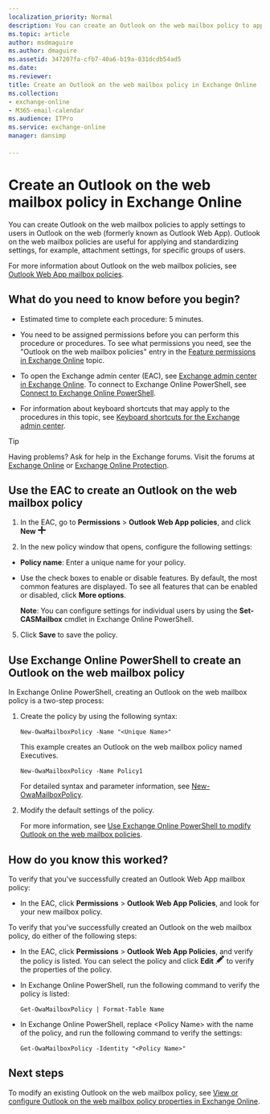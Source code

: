 ```yaml
---
localization_priority: Normal
description: You can create an Outlook on the web mailbox policy to apply a common set of policy settings. Outlook on the web mailbox policies are useful for applying and standardizing settings, for example, attachment settings, for specific groups of users.
ms.topic: article
author: msdmaguire
ms.author: dmaguire
ms.assetid: 347207fa-cfb7-40a6-b19a-831dcdb54ad5
ms.date: 
ms.reviewer: 
title: Create an Outlook on the web mailbox policy in Exchange Online
ms.collection: 
- exchange-online
- M365-email-calendar
ms.audience: ITPro
ms.service: exchange-online
manager: dansimp

---
```


# Create an Outlook on the web mailbox policy in Exchange Online

You can create Outlook on the web mailbox policies to apply settings to users in Outlook on the web (formerly known as Outlook Web App). Outlook on the web mailbox policies are useful for applying and standardizing settings, for example, attachment settings, for specific groups of users.

For more information about Outlook on the web mailbox policies, see [Outlook Web App mailbox policies](outlook-web-app-mailbox-policies.md).

## What do you need to know before you begin?

- Estimated time to complete each procedure: 5 minutes.

- You need to be assigned permissions before you can perform this procedure or procedures. To see what permissions you need, see the "Outlook on the web mailbox policies" entry in the [Feature permissions in Exchange Online](../../permissions-exo/feature-permissions.md) topic.

- To open the Exchange admin center (EAC), see [Exchange admin center in Exchange Online](../../exchange-admin-center.md). To connect to Exchange Online PowerShell, see [Connect to Exchange Online PowerShell](https://docs.microsoft.com/powershell/exchange/exchange-online/connect-to-exchange-online-powershell/connect-to-exchange-online-powershell).

- For information about keyboard shortcuts that may apply to the procedures in this topic, see [Keyboard shortcuts for the Exchange admin center](../../accessibility/keyboard-shortcuts-in-admin-center.md).

> [!TIP]
> Having problems? Ask for help in the Exchange forums. Visit the forums at [Exchange Online](https://go.microsoft.com/fwlink/p/?linkId=267542) or [Exchange Online Protection](https://go.microsoft.com/fwlink/p/?linkId=285351).

## Use the EAC to create an Outlook on the web mailbox policy

1. In the EAC, go to **Permissions** \> **Outlook Web App policies**, and click **New** ![New icon](../../media/ITPro_EAC_AddIcon.png)

2. In the new policy window that opens, configure the following settings:

  - **Policy name**: Enter a unique name for your policy.

  - Use the check boxes to enable or disable features. By default, the most common features are displayed. To see all features that can be enabled or disabled, click **More options**.

    **Note**: You can configure settings for individual users by using the **Set-CASMailbox** cmdlet in Exchange Online PowerShell.

5. Click **Save** to save the policy.

## Use Exchange Online PowerShell to create an Outlook on the web mailbox policy

In Exchange Online PowerShell, creating an Outlook on the web mailbox policy is a two-step process:

1. Create the policy by using the following syntax:

    ```
    New-OwaMailboxPolicy -Name "<Unique Name>"
    ```

    This example creates an Outlook on the web mailbox policy named Executives.

    ```
    New-OwaMailboxPolicy -Name Policy1
    ```

    For detailed syntax and parameter information, see [New-OwaMailboxPolicy](https://technet.microsoft.com/library/b2e46c22-7e99-4d04-b5ef-81ef64bf7445.aspx).

2. Modify the default settings of the policy.

    For more information, see [Use Exchange Online PowerShell to modify Outlook on the web mailbox policies](configure-outlook-web-app-mailbox-policy-properties.md#use-exchange-online-powershell-to-modify-outlook-on-the-web-mailbox-policies).

## How do you know this worked?

To verify that you've successfully created an Outlook Web App mailbox policy:

- In the EAC, click **Permissions** \> **Outlook Web App Policies**, and look for your new mailbox policy.

To verify that you've successfully created an Outlook on the web mailbox policy, do either of the following steps:

- In the EAC, click **Permissions** \> **Outlook Web App Policies**, and verify the policy is listed. You can select the policy and click **Edit** ![Edit icon](../../media/ITPro_EAC_EditIcon.png) to verify the properties of the policy.

- In Exchange Online PowerShell, run the following command to verify the policy is listed:

    ```
    Get-OwaMailboxPolicy | Format-Table Name
    ```

- In Exchange Online PowerShell, replace \<Policy Name\> with the name of the policy, and run the following command to verify the settings:

    ```
    Get-OwaMailboxPolicy -Identity "<Policy Name>"
    ```

## Next steps

To modify an existing Outlook on the web mailbox policy, see [View or configure Outlook on the web mailbox policy properties in Exchange Online](configure-outlook-web-app-mailbox-policy-properties.md).

